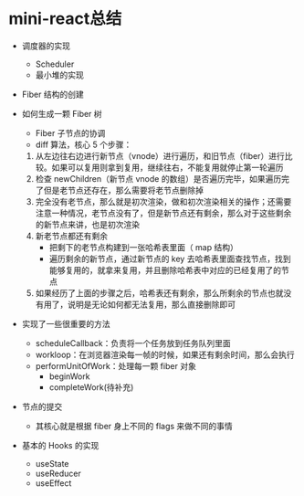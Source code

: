 # mini-react总结

- 调度器的实现

  - Scheduler
  - 最小堆的实现

- Fiber 结构的创建

- 如何生成一颗 Fiber 树

  - Fiber 子节点的协调
  - diff 算法，核心 5 个步骤：

  1. 从左边往右边进行新节点（vnode）进行遍历，和旧节点（fiber）进行比较。如果可以复用则拿到复用，继续往右，不能复用就停止第一轮遍历
  2. 检查 newChildren（新节点 vnode 的数组）是否遍历完毕，如果遍历完了但是老节点还存在，那么需要将老节点删除掉
  3. 完全没有老节点，那么就是初次渲染，做和初次渲染相关的操作；还需要注意一种情况，老节点没有了，但是新节点还有剩余，那么对于这些剩余的新节点来讲，也是初次渲染
  4. 新老节点都还有剩余
     - 把剩下的老节点构建到一张哈希表里面（ map 结构）
     - 遍历剩余的新节点，通过新节点的 key 去哈希表里面查找节点，找到能够复用的，就拿来复用，并且删除哈希表中对应的已经复用了的节点
  5. 如果经历了上面的步骤之后，哈希表还有剩余，那么所剩余的节点也就没有用了，说明是无论如何都无法复用，那么直接删除即可

- 实现了一些很重要的方法

  - scheduleCallback：负责将一个任务放到任务队列里面
  - workloop：在浏览器渲染每一帧的时候，如果还有剩余时间，那么会执行
  - performUnitOfWork：处理每一颗 fiber 对象
    - beginWork
    - completeWork(待补充)

- 节点的提交

  - 其核心就是根据 fiber 身上不同的 flags 来做不同的事情

- 基本的 Hooks 的实现

  - useState
  - useReducer
  - useEffect


